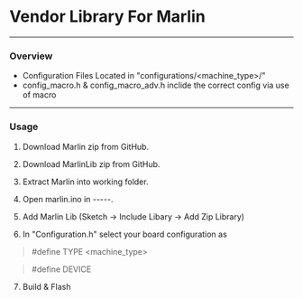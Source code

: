 # Vendor Library For Marlin


---
### Overview

* Configuration Files Located in "configurations/<machine_type>/<machine>"
* config_macro.h & config_macro_adv.h inclide the correct config via use of macro

---
### Usage

1) Download Marlin zip from GitHub.

2) Download MarlinLib zip from GitHub.

3) Extract Marlin into working folder.

4) Open marlin.ino in -----.

5) Add Marlin Lib (Sketch -> Include Libary -> Add Zip Library)

6) In "Configuration.h" select your board configuration as

>\#define TYPE <machine_type>

>\#define DEVICE <machine>

7) Build & Flash


